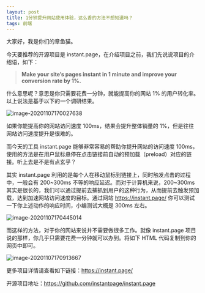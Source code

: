 ```yaml
---
layout: post
title: 1分钟提升网站使用体验，这么香的方法不想知道吗？
tags: 前端
---
```


大家好，我是你们的章鱼猫。

今天要推荐的开源项目是 instant.page，在介绍项目之前，我们先说说项目的介绍语，如下：

> **Make your site’s pages instant in 1 minute and improve your conversion rate by 1%.**

什么意思呢？意思是你只需要花费一分钟，就能提高你的网站 1% 的用户转化率。以上说法是基于以下的一个调研结果。

![image-20201107170027638](https://raw.githubusercontent.com/ZhuPeng/pic/master/mac_github_images/compress_image-20201107170027638.png)

如果你能提高你的网站访问速度 100ms，结果会提升整体销量的 1%，但是往往网站访问速度提升是很难的。

而今天的工具 instant.page 能够非常容易的帮助你提升网站的访问速度 100ms，使用的方法是在用户鼠标悬停在点击链接前自动的预加载（preload）对应的链接。听上去是不是有点玄乎？

其实 instant.page 利用的是每个人在移动鼠标到链接上，同时触发点击的过程中，一般会有 200~300ms 不等的响应延迟。而对于计算机来说，200~300ms 其实是很长的，我们可以通过提前去捕抓到用户的这种行为，从而提前去触发预加载，达到加速网站访问速度的目标。通过网站   https://instant.page/   你可以测试一下你上述动作的响应时间，小编测试大概是 300ms 左右。

![image-20201107170445014](https://raw.githubusercontent.com/ZhuPeng/pic/master/mac_github_images/compress_image-20201107170445014.png)

而这样的方法，对于你的网站来说并不需要做很多工作。就像 instant.page 项目说的那样，你几乎只需要花费一分钟就可以办到。将如下 HTML 代码复制到你的网页中即可。

![image-20201107170913667](https://raw.githubusercontent.com/ZhuPeng/pic/master/mac_github_images/compress_image-20201107170913667.png)

更多项目详情请查看如下链接：https://instant.page/

开源项目地址：https://github.com/instantpage/instant.page